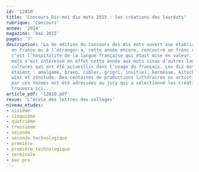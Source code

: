 ```yaml
---
id: '12810'
title: 'Concours Dis-moi dix mots 2015 : les créations des lauréats'
rubrique: 'Concours'
annee: '2014'
magazine: 'mai 2015'
pages: '7'
description: 'La 9e édition du Concours des dix mots ouvert aux établissements secondaires
  en France ou à l’étranger a, cette année encore, rencontré un franc succès. En 2014-2015,
  c’est l’hospitalité de la langue française qui était mise en valeur. Dis-moi dix
  mots s’est intéressé en effet cette année aux mots issus d’autres langues et d’autres
  cultures qui ont été accueillis dans l’usage du français. Les dix mots sélectionnés
  étaient : amalgame, bravo, cibler, grigri, inuit(e), kermesse, kitsch, sérendipité,
  wiki et zénitude. Des centaines de productions littéraires ou artistiques inspirées
  par ces termes ont été adressées au jury qui a sélectionné les créations que l’on
  trouvera ici...'
article_pdf: '12810.pdf'
revue: 'L’école des lettres des collèges'
niveau_etudes:
- sixième
- cinquième
- quatrième
- troisième
- seconde
- seconde technologique
- première
- première technologique
- terminale
- bac pro
---
```

